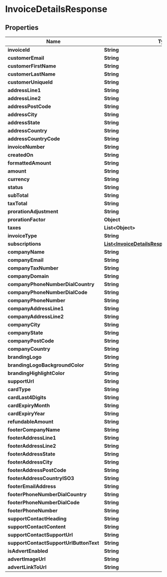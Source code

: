 

# InvoiceDetailsResponse


## Properties

| Name | Type | Description | Notes |
|------------ | ------------- | ------------- | -------------|
|**invoiceId** | **String** |  |  [optional] |
|**customerEmail** | **String** |  |  [optional] |
|**customerFirstName** | **String** |  |  [optional] |
|**customerLastName** | **String** |  |  [optional] |
|**customerUniqueId** | **String** |  |  [optional] |
|**addressLine1** | **String** |  |  [optional] |
|**addressLine2** | **String** |  |  [optional] |
|**addressPostCode** | **String** |  |  [optional] |
|**addressCity** | **String** |  |  [optional] |
|**addressState** | **String** |  |  [optional] |
|**addressCountry** | **String** |  |  [optional] |
|**addressCountryCode** | **String** |  |  [optional] |
|**invoiceNumber** | **String** |  |  [optional] |
|**createdOn** | **String** |  |  [optional] |
|**formattedAmount** | **String** |  |  [optional] |
|**amount** | **String** |  |  [optional] |
|**currency** | **String** |  |  [optional] |
|**status** | **String** |  |  [optional] |
|**subTotal** | **String** |  |  [optional] |
|**taxTotal** | **String** |  |  [optional] |
|**prorationAdjustment** | **String** |  |  [optional] |
|**prorationFactor** | **Object** |  |  [optional] |
|**taxes** | **List&lt;Object&gt;** |  |  [optional] |
|**invoiceType** | **String** |  |  [optional] |
|**subscriptions** | [**List&lt;InvoiceDetailsResponseSubscriptionsInner&gt;**](InvoiceDetailsResponseSubscriptionsInner.md) |  |  [optional] |
|**companyName** | **String** |  |  [optional] |
|**companyEmail** | **String** |  |  [optional] |
|**companyTaxNumber** | **String** |  |  [optional] |
|**companyDomain** | **String** |  |  [optional] |
|**companyPhoneNumberDialCountry** | **String** |  |  [optional] |
|**companyPhoneNumberDialCode** | **String** |  |  [optional] |
|**companyPhoneNumber** | **String** |  |  [optional] |
|**companyAddressLine1** | **String** |  |  [optional] |
|**companyAddressLine2** | **String** |  |  [optional] |
|**companyCity** | **String** |  |  [optional] |
|**companyState** | **String** |  |  [optional] |
|**companyPostCode** | **String** |  |  [optional] |
|**companyCountry** | **String** |  |  [optional] |
|**brandingLogo** | **String** |  |  [optional] |
|**brandingLogoBackgroundColor** | **String** |  |  [optional] |
|**brandingHighlightColor** | **String** |  |  [optional] |
|**supportUrl** | **String** |  |  [optional] |
|**cardType** | **String** |  |  [optional] |
|**cardLast4Digits** | **String** |  |  [optional] |
|**cardExpiryMonth** | **String** |  |  [optional] |
|**cardExpiryYear** | **String** |  |  [optional] |
|**refundableAmount** | **String** |  |  [optional] |
|**footerCompanyName** | **String** |  |  [optional] |
|**footerAddressLine1** | **String** |  |  [optional] |
|**footerAddressLine2** | **String** |  |  [optional] |
|**footerAddressState** | **String** |  |  [optional] |
|**footerAddressCity** | **String** |  |  [optional] |
|**footerAddressPostCode** | **String** |  |  [optional] |
|**footerAddressCountryISO3** | **String** |  |  [optional] |
|**footerEmailAddress** | **String** |  |  [optional] |
|**footerPhoneNumberDialCountry** | **String** |  |  [optional] |
|**footerPhoneNumberDialCode** | **String** |  |  [optional] |
|**footerPhoneNumber** | **String** |  |  [optional] |
|**supportContactHeading** | **String** |  |  [optional] |
|**supportContactContent** | **String** |  |  [optional] |
|**supportContactSupportUrl** | **String** |  |  [optional] |
|**supportContactSupportUrlButtonText** | **String** |  |  [optional] |
|**isAdvertEnabled** | **String** |  |  [optional] |
|**advertImageUrl** | **String** |  |  [optional] |
|**advertLinkToUrl** | **String** |  |  [optional] |



